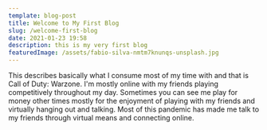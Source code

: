 ```yaml
---
template: blog-post
title: Welcome to My First Blog
slug: /welcome-first-blog
date: 2021-01-23 19:58
description: this is my very first blog
featuredImage: /assets/fabio-silva-nmtm7knunqs-unsplash.jpg
---
```

This describes basically what I consume most of my time with and that is Call of Duty: Warzone. I'm mostly online with my friends playing competitively throughout my day. Sometimes you can see me play for money other times mostly for the enjoyment of playing with my friends and virtually hanging out and talking. Most of this pandemic has made me talk to my friends through virtual means and connecting online.